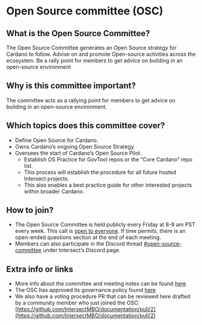 # Open Source committee (OSC)

## What is the Open Source Committee?

The Open Source Committee generates an Open Source strategy for Cardano to follow. Advise on and promote Open-source activities across the ecosystem.   Be a rally point for members to get advice on building in an open-source environment

## Why is this committee important?

The committee acts as a rallying point for members to get advice on building in an open-source environment.&#x20;

## Which topics does this committee cover?

* Define Open Source for Cardano.
* Owns Cardano’s ongoing Open Source Strategy.
* Oversees the start of Cardano’s Open Source Pilot.
  * Establish OS Practice for GovTool repos or the “Core Cardano” repo list.
  * This process will establish the procedure for all future hosted Intersect projects.
  * This also enables a best practice guide for other interested projects within broader Cardano.

## How to join?

* The  Open Source Committee is held publicly every Friday at 8-9 am PST every week. This call is [open to everyone](https://meet.google.com/eeb-qjbx-agw). If time permits, there is an open-ended questions section at the end of each meeting.
* Members can also participate in the Discord thread [#open-source-committee](https://discord.gg/M2araNgv) under Intersect’s Discord page.

## Extra info or links

* More info about the committee and meeting notes can be found [here](https://intersect.gitbook.io/open-source-committee/)
* The OSC has approved its governance policy found [here](https://intersect.gitbook.io/open-source-committee/policies/governance)
* We also have a voting procedure PR that can be reviewed here drafted by a community member who just joined the OSC:  [https://github.com/IntersectMBO/documentation/pull/2](https://github.com/IntersectMBO/documentation/pull/2)
